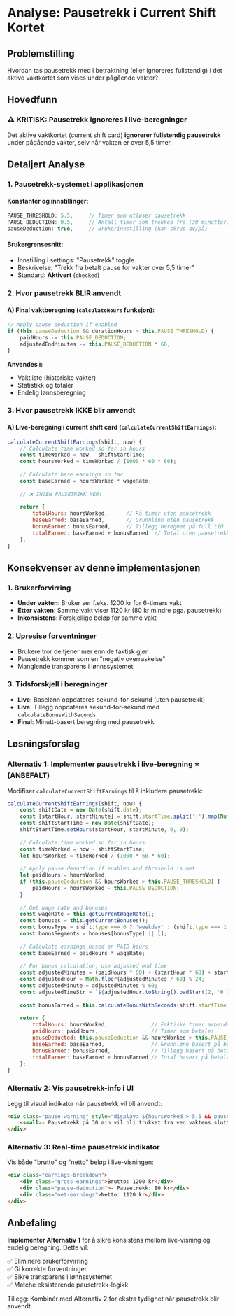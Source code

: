 # Analyse: Pausetrekk i Current Shift Kortet

## Problemstilling
Hvordan tas pausetrekk med i betraktning (eller ignoreres fullstendig) i det aktive vaktkortet som vises under pågående vakter?

## Hovedfunn

### ⚠️ **KRITISK: Pausetrekk ignoreres i live-beregninger**

Det aktive vaktkortet (current shift card) **ignorerer fullstendig pausetrekk** under pågående vakter, selv når vakten er over 5,5 timer.

## Detaljert Analyse

### 1. Pausetrekk-systemet i applikasjonen

#### Konstanter og innstillinger:
```javascript
PAUSE_THRESHOLD: 5.5,     // Timer som utløser pausetrekk
PAUSE_DEDUCTION: 0.5,     // Antall timer som trekkes fra (30 minutter)
pauseDeduction: true,     // Brukerinnstilling (kan skrus av/på)
```

#### Brukergrensesnitt:
- Innstilling i settings: "Pausetrekk" toggle
- Beskrivelse: "Trekk fra betalt pause for vakter over 5,5 timer"
- Standard: **Aktivert** (`checked`)

### 2. Hvor pausetrekk BLIR anvendt

#### A) Final vaktberegning (`calculateHours` funksjon):
```javascript
// Apply pause deduction if enabled
if (this.pauseDeduction && durationHours > this.PAUSE_THRESHOLD) {
    paidHours -= this.PAUSE_DEDUCTION;
    adjustedEndMinutes -= this.PAUSE_DEDUCTION * 60;
}
```

**Anvendes i:**
- Vaktliste (historiske vakter)
- Statistikk og totaler
- Endelig lønnsberegning

### 3. Hvor pausetrekk IKKE blir anvendt

#### A) Live-beregning i current shift card (`calculateCurrentShiftEarnings`):
```javascript
calculateCurrentShiftEarnings(shift, now) {
    // Calculate time worked so far in hours
    const timeWorked = now - shiftStartTime;
    const hoursWorked = timeWorked / (1000 * 60 * 60);
    
    // Calculate base earnings so far
    const baseEarned = hoursWorked * wageRate;
    
    // ❌ INGEN PAUSETREKK HER!
    
    return {
        totalHours: hoursWorked,      // Rå timer uten pausetrekk
        baseEarned: baseEarned,       // Grunnlønn uten pausetrekk
        bonusEarned: bonusEarned,     // Tillegg beregnet på full tid
        totalEarned: baseEarned + bonusEarned  // Total uten pausetrekk
    };
}
```

## Konsekvenser av denne implementasjonen

### 1. **Brukerforvirring**
- **Under vakten**: Bruker ser f.eks. 1200 kr for 6-timers vakt
- **Etter vakten**: Samme vakt viser 1120 kr (80 kr mindre pga. pausetrekk)
- **Inkonsistens**: Forskjellige beløp for samme vakt

### 2. **Upresise forventninger**
- Brukere tror de tjener mer enn de faktisk gjør
- Pausetrekk kommer som en "negativ overraskelse"
- Manglende transparens i lønnssystemet

### 3. **Tidsforskjell i beregninger**
- **Live**: Baselønn oppdateres sekund-for-sekund (uten pausetrekk)
- **Live**: Tillegg oppdateres sekund-for-sekund med `calculateBonusWithSeconds`
- **Final**: Minutt-basert beregning med pausetrekk

## Løsningsforslag

### Alternativ 1: **Implementer pausetrekk i live-beregning** ⭐ (ANBEFALT)

Modifiser `calculateCurrentShiftEarnings` til å inkludere pausetrekk:

```javascript
calculateCurrentShiftEarnings(shift, now) {
    const shiftDate = new Date(shift.date);
    const [startHour, startMinute] = shift.startTime.split(':').map(Number);
    const shiftStartTime = new Date(shiftDate);
    shiftStartTime.setHours(startHour, startMinute, 0, 0);
    
    // Calculate time worked so far in hours
    const timeWorked = now - shiftStartTime;
    let hoursWorked = timeWorked / (1000 * 60 * 60);
    
    // Apply pause deduction if enabled and threshold is met
    let paidHours = hoursWorked;
    if (this.pauseDeduction && hoursWorked > this.PAUSE_THRESHOLD) {
        paidHours = hoursWorked - this.PAUSE_DEDUCTION;
    }
    
    // Get wage rate and bonuses
    const wageRate = this.getCurrentWageRate();
    const bonuses = this.getCurrentBonuses();
    const bonusType = shift.type === 0 ? 'weekday' : (shift.type === 1 ? 'saturday' : 'sunday');
    const bonusSegments = bonuses[bonusType] || [];
    
    // Calculate earnings based on PAID hours
    const baseEarned = paidHours * wageRate;
    
    // For bonus calculation, use adjusted end time
    const adjustedMinutes = (paidHours * 60) + (startHour * 60) + startMinute;
    const adjustedHour = Math.floor(adjustedMinutes / 60) % 24;
    const adjustedMinute = adjustedMinutes % 60;
    const adjustedTimeStr = `${adjustedHour.toString().padStart(2, '0')}:${adjustedMinute.toString().padStart(2, '0')}:${now.getSeconds().toString().padStart(2, '0')}`;
    
    const bonusEarned = this.calculateBonusWithSeconds(shift.startTime, adjustedTimeStr, bonusSegments);
    
    return {
        totalHours: hoursWorked,              // Faktiske timer arbeidet
        paidHours: paidHours,                 // Timer som betales
        pauseDeducted: this.pauseDeduction && hoursWorked > this.PAUSE_THRESHOLD,
        baseEarned: baseEarned,               // Grunnlønn basert på betalte timer
        bonusEarned: bonusEarned,             // Tillegg basert på betalte timer
        totalEarned: baseEarned + bonusEarned // Total basert på betalte timer
    };
}
```

### Alternativ 2: **Vis pausetrekk-info i UI**

Legg til visual indikator når pausetrekk vil bli anvendt:

```html
<div class="pause-warning" style="display: ${hoursWorked > 5.5 && pauseDeduction ? 'block' : 'none'}">
    <small>⚠️ Pausetrekk på 30 min vil bli trukket fra ved vaktens slutt</small>
</div>
```

### Alternativ 3: **Real-time pausetrekk indikator**

Vis både "brutto" og "netto" beløp i live-visningen:

```html
<div class="earnings-breakdown">
    <div class="gross-earnings">Brutto: 1200 kr</div>
    <div class="pause-deduction">- Pausetrekk: 80 kr</div>
    <div class="net-earnings">Netto: 1120 kr</div>
</div>
```

## Anbefaling

**Implementer Alternativ 1** for å sikre konsistens mellom live-visning og endelig beregning. Dette vil:

✅ Eliminere brukerforvirring  
✅ Gi korrekte forventninger  
✅ Sikre transparens i lønnssystemet  
✅ Matche eksisterende pausetrekk-logikk  

Tillegg: Kombinér med Alternativ 2 for ekstra tydlighet når pausetrekk blir anvendt.